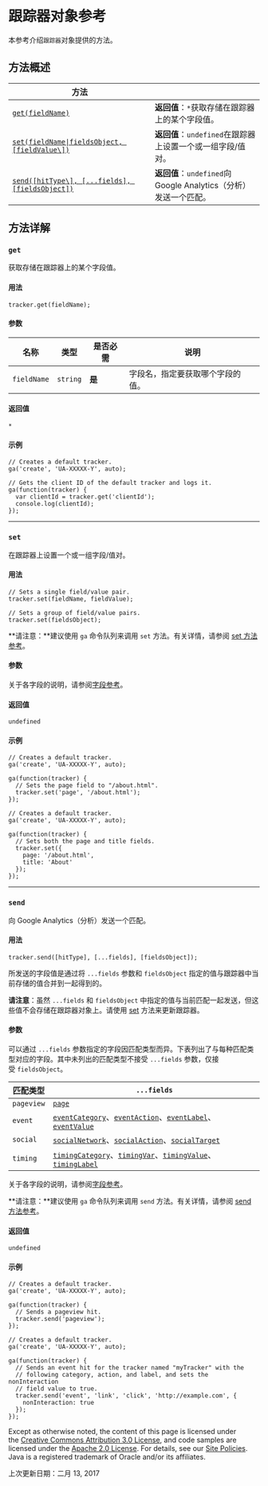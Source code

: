 # 跟踪器对象参考

本参考介绍`跟踪器`对象提供的方法。

## 方法概述

| 方法                                       |                                          |
| ---------------------------------------- | ---------------------------------------- |
| [`get(fieldName)`](https://developers.google.cn/analytics/devguides/collection/analyticsjs/tracker-object-reference?hl=zh-cn#get) | **返回值**：`*`获取存储在跟踪器上的某个字段值。              |
| [`set(fieldName\|fieldsObject, [fieldValue\])`](https://developers.google.cn/analytics/devguides/collection/analyticsjs/tracker-object-reference?hl=zh-cn#set) | **返回值**：`undefined`在跟踪器上设置一个或一组字段/值对。    |
| [`send([hitType\], [...fields], [fieldsObject])`](https://developers.google.cn/analytics/devguides/collection/analyticsjs/tracker-object-reference?hl=zh-cn#send) | **返回值**：`undefined`向 Google Analytics（分析）发送一个匹配。 |

## 方法详解

### `get`

获取存储在跟踪器上的某个字段值。

#### 用法

```
tracker.get(fieldName);
```

#### 参数

| 名称          | 类型       | 是否必需  | 说明               |
| ----------- | -------- | ----- | ---------------- |
| `fieldName` | `string` | **是** | 字段名，指定要获取哪个字段的值。 |

#### 返回值

`*`

#### 示例

```
// Creates a default tracker.
ga('create', 'UA-XXXXX-Y', auto);

// Gets the client ID of the default tracker and logs it.
ga(function(tracker) {
  var clientId = tracker.get('clientId');
  console.log(clientId);
});
```

------

### `set`

在跟踪器上设置一个或一组字段/值对。

#### 用法

```
// Sets a single field/value pair.
tracker.set(fieldName, fieldValue);
```

```
// Sets a group of field/value pairs.
tracker.set(fieldsObject);
```

**请注意：**建议使用 `ga` 命令队列来调用 `set` 方法。有关详情，请参阅 [set 方法参考](https://developers.google.cn/analytics/devguides/collection/analyticsjs/command-queue-reference?hl=zh-cn#set)。

#### 参数

关于各字段的说明，请参阅[字段参考](https://developers.google.cn/analytics/devguides/collection/analyticsjs/field-reference?hl=zh-cn)。

#### 返回值

`undefined`

#### 示例

```
// Creates a default tracker.
ga('create', 'UA-XXXXX-Y', auto);

ga(function(tracker) {
  // Sets the page field to "/about.html".
  tracker.set('page', '/about.html');
});
```

```
// Creates a default tracker.
ga('create', 'UA-XXXXX-Y', auto);

ga(function(tracker) {
  // Sets both the page and title fields.
  tracker.set({
    page: '/about.html',
    title: 'About'
  });
});
```

------

### `send`

向 Google Analytics（分析）发送一个匹配。

#### 用法

```
tracker.send([hitType], [...fields], [fieldsObject]);
```

所发送的字段值是通过将 `...fields` 参数和 `fieldsObject` 指定的值与跟踪器中当前存储的值合并到一起得到的。

**请注意**：虽然 `...fields` 和 `fieldsObject` 中指定的值与当前匹配一起发送，但这些值不会存储在跟踪器对象上。请使用 [set](https://developers.google.cn/analytics/devguides/collection/analyticsjs/tracker-object-reference?hl=zh-cn#set) 方法来更新跟踪器。

#### 参数

可以通过 `...fields` 参数指定的字段因匹配类型而异。下表列出了与每种匹配类型对应的字段。其中未列出的匹配类型不接受 `...fields` 参数，仅接受 `fieldsObject`。

| 匹配类型       | `...fields`                              |
| ---------- | ---------------------------------------- |
| `pageview` | [`page`](https://developers.google.cn/analytics/devguides/collection/analyticsjs/field-reference?hl=zh-cn#page) |
| `event`    | [`eventCategory`](https://developers.google.cn/analytics/devguides/collection/analyticsjs/field-reference?hl=zh-cn#eventCategory)、[`eventAction`](https://developers.google.cn/analytics/devguides/collection/analyticsjs/field-reference?hl=zh-cn#eventAction)、[`eventLabel`](https://developers.google.cn/analytics/devguides/collection/analyticsjs/field-reference?hl=zh-cn#eventLabel)、[`eventValue`](https://developers.google.cn/analytics/devguides/collection/analyticsjs/field-reference?hl=zh-cn#eventValue) |
| `social`   | [`socialNetwork`](https://developers.google.cn/analytics/devguides/collection/analyticsjs/field-reference?hl=zh-cn#socialNetwork)、[`socialAction`](https://developers.google.cn/analytics/devguides/collection/analyticsjs/field-reference?hl=zh-cn#socialAction)、[`socialTarget`](https://developers.google.cn/analytics/devguides/collection/analyticsjs/field-reference?hl=zh-cn#socialTarget) |
| `timing`   | [`timingCategory`](https://developers.google.cn/analytics/devguides/collection/analyticsjs/field-reference?hl=zh-cn#timingCategory)、[`timingVar`](https://developers.google.cn/analytics/devguides/collection/analyticsjs/field-reference?hl=zh-cn#timingVar)、[`timingValue`](https://developers.google.cn/analytics/devguides/collection/analyticsjs/field-reference?hl=zh-cn#timingValue)、[`timingLabel`](https://developers.google.cn/analytics/devguides/collection/analyticsjs/field-reference?hl=zh-cn#timingLabel) |

关于各字段的说明，请参阅[字段参考](https://developers.google.cn/analytics/devguides/collection/analyticsjs/field-reference?hl=zh-cn)。

**请注意：**建议使用 `ga` 命令队列来调用 `send` 方法。有关详情，请参阅 [send 方法参考](https://developers.google.cn/analytics/devguides/collection/analyticsjs/command-queue-reference?hl=zh-cn#send)。

#### 返回值

`undefined`

#### 示例

```
// Creates a default tracker.
ga('create', 'UA-XXXXX-Y', auto);

ga(function(tracker) {
  // Sends a pageview hit.
  tracker.send('pageview');
});
```

```
// Creates a default tracker.
ga('create', 'UA-XXXXX-Y', auto);

ga(function(tracker) {
  // Sends an event hit for the tracker named "myTracker" with the
  // following category, action, and label, and sets the nonInteraction
  // field value to true.
  tracker.send('event', 'link', 'click', 'http://example.com', {
    nonInteraction: true
  });
});
```

Except as otherwise noted, the content of this page is licensed under the [Creative Commons Attribution 3.0 License](http://creativecommons.org/licenses/by/3.0/), and code samples are licensed under the [Apache 2.0 License](http://www.apache.org/licenses/LICENSE-2.0). For details, see our [Site Policies](https://developers.google.cn/terms/site-policies?hl=zh-cn). Java is a registered trademark of Oracle and/or its affiliates.

上次更新日期：二月 13, 2017